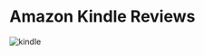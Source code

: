 # Amazon Kindle Reviews

![kindle](https://gitlab.com/akashbangalkar/amazon-kindle-reviews/-/raw/main/kindle.png)
